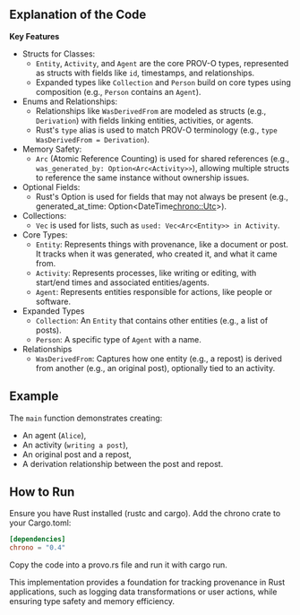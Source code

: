 ## Explanation of the Code

**Key Features**
- Structs for Classes: 
  - `Entity`, `Activity`, and `Agent` are the core PROV-O types, represented as structs with fields like `id`, timestamps, and relationships.
  - Expanded types like `Collection` and `Person` build on core types using composition (e.g., `Person` contains an `Agent`).
- Enums and Relationships: 
  - Relationships like `WasDerivedFrom` are modeled as structs (e.g., `Derivation`) with fields linking entities, activities, or agents.
  - Rust's `type` alias is used to match PROV-O terminology (e.g., `type WasDerivedFrom = Derivation`).
- Memory Safety: 
  - `Arc` (Atomic Reference Counting) is used for shared references (e.g., `was_generated_by: Option<Arc<Activity>>`), allowing multiple structs to reference the same instance without ownership issues.
- Optional Fields: 
    - Rust's Option is used for fields that may not always be present (e.g., generated_at_time: Option<DateTime<chrono::Utc>>).
- Collections: 
  - `Vec` is used for lists, such as `used: Vec<Arc<Entity>> in Activity`.
- Core Types:
  - `Entity`: Represents things with provenance, like a document or post. It tracks when it was generated, who created it, and what it came from.
  - `Activity`: Represents processes, like writing or editing, with start/end times and associated entities/agents.
  - `Agent`: Represents entities responsible for actions, like people or software.
- Expanded Types
  - `Collection`: An `Entity` that contains other entities (e.g., a list of posts).
  - `Person`: A specific type of `Agent` with a name.
- Relationships
  - `WasDerivedFrom`: Captures how one entity (e.g., a repost) is derived from another (e.g., an original post), optionally tied to an activity.

## Example

The `main` function demonstrates creating:

- An agent (`Alice`),
- An activity (`writing a post`),
- An original post and a repost,
- A derivation relationship between the post and repost.

## How to Run
Ensure you have Rust installed (rustc and cargo).
Add the chrono crate to your Cargo.toml:

```toml
[dependencies]
chrono = "0.4"
```

Copy the code into a provo.rs file and run it with cargo run.

This implementation provides a foundation for tracking provenance in Rust applications, such as logging data transformations or user actions, while ensuring type safety and memory efficiency.
